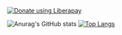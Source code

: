 <noscript><a href="https://liberapay.com/OakleyCord/donate"><img alt="Donate using Liberapay" src="https://liberapay.com/assets/widgets/donate.svg"></a></noscript>

![Anurag's GitHub stats](https://github-readme-stats.vercel.app/api?username=OakleyCord&count_private=true&show_icons=true&theme=radical)
[![Top Langs](https://github-readme-stats.vercel.app/api/top-langs/?username=OakleyCord&layout=compact&theme=radical)](https://github.com/anuraghazra/github-readme-stats)
<!--
**HappyCord/HappyCord** is a ✨ _special_ ✨ repository because its `README.md` (this file) appears on your GitHub profile.

Here are some ideas to get you started:

- 🔭 I’m currently working on ...
- 🌱 I’m currently learning ...
- 👯 I’m looking to collaborate on ...
- 🤔 I’m looking for help with ...
- 💬 Ask me about ...
- 📫 How to reach me: ...
- 😄 Pronouns: ...
- ⚡ Fun fact: ...
-->
